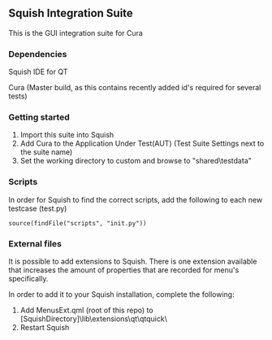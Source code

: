 ## Squish Integration Suite

This is the GUI integration suite for Cura

### Dependencies

Squish IDE for QT

Cura (Master build, as this contains recently added id's required for several tests) 

### Getting started

1. Import this suite into Squish
2. Add Cura to the Application Under Test(AUT) (Test Suite Settings next to the suite name)
3. Set the working directory to custom and browse to "shared\testdata"

### Scripts

In order for Squish to find the correct scripts, add the following to each new testcase (test.py)

`source(findFile("scripts", "init.py"))`

### External files

It is possible to add extensions to Squish. 
There is one extension available that increases the amount of properties that are recorded for menu's specifically.

In order to add it to your Squish installation, complete the following:
1. Add MenusExt.qml (root of this repo) to [SquishDirectory]\lib\extensions\qt\qtquick\
2. Restart Squish